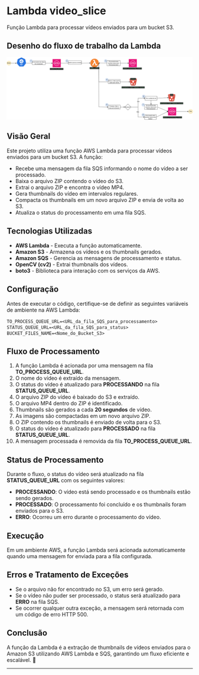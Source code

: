 # Lambda video_slice
Função Lambda para processar vídeos enviados para um bucket S3.

## Desenho do fluxo de trabalho da Lambda

![fluxo_da_lambda_video_slicer](../docs/video_slicer_flow.png)

## Visão Geral
Este projeto utiliza uma função AWS Lambda para processar vídeos enviados para um bucket S3. A função:
- Recebe uma mensagem da fila SQS informando o nome do vídeo a ser processado.
- Baixa o arquivo ZIP contendo o vídeo do S3.
- Extrai o arquivo ZIP e encontra o vídeo MP4.
- Gera thumbnails do vídeo em intervalos regulares.
- Compacta os thumbnails em um novo arquivo ZIP e envia de volta ao S3.
- Atualiza o status do processamento em uma fila SQS.

## Tecnologias Utilizadas
- **AWS Lambda** - Executa a função automaticamente.
- **Amazon S3** - Armazena os vídeos e os thumbnails gerados.
- **Amazon SQS** - Gerencia as mensagens de processamento e status.
- **OpenCV (cv2)** - Extrai thumbnails dos vídeos.
- **boto3** - Biblioteca para interação com os serviços da AWS.

## Configuração
Antes de executar o código, certifique-se de definir as seguintes variáveis de ambiente na AWS Lambda:

```plaintext
TO_PROCESS_QUEUE_URL=<URL_da_fila_SQS_para_processamento>
STATUS_QUEUE_URL=<URL_da_fila_SQS_para_status>
BUCKET_FILES_NAME=<Nome_do_Bucket_S3>
```

## Fluxo de Processamento
1. A função Lambda é acionada por uma mensagem na fila **TO_PROCESS_QUEUE_URL**.
2. O nome do vídeo é extraído da mensagem.
3. O status do vídeo é atualizado para **PROCESSANDO** na fila **STATUS_QUEUE_URL**.
4. O arquivo ZIP do vídeo é baixado do S3 e extraído.
5. O arquivo MP4 dentro do ZIP é identificado.
6. Thumbnails são gerados a cada **20 segundos** de vídeo.
7. As imagens são compactadas em um novo arquivo ZIP.
8. O ZIP contendo os thumbnails é enviado de volta para o S3.
9. O status do vídeo é atualizado para **PROCESSADO** na fila **STATUS_QUEUE_URL**.
10. A mensagem processada é removida da fila **TO_PROCESS_QUEUE_URL**.

## Status de Processamento
Durante o fluxo, o status do vídeo será atualizado na fila **STATUS_QUEUE_URL** com os seguintes valores:
- **PROCESSANDO**: O vídeo está sendo processado e os thumbnails estão sendo gerados.
- **PROCESSADO**: O processamento foi concluído e os thumbnails foram enviados para o S3.
- **ERRO**: Ocorreu um erro durante o processamento do vídeo.

## Execução

Em um ambiente AWS, a função Lambda será acionada automaticamente quando uma mensagem for enviada para a fila configurada.

## Erros e Tratamento de Exceções
- Se o arquivo não for encontrado no S3, um erro será gerado.
- Se o vídeo não puder ser processado, o status será atualizado para **ERRO** na fila SQS.
- Se ocorrer qualquer outra exceção, a mensagem será retornada com um código de erro HTTP 500.

## Conclusão
A função da Lambda é a extração de thumbnails de vídeos enviados para o Amazon S3 utilizando AWS Lambda e SQS, garantindo um fluxo eficiente e escalável. 🚀

-----------------------------------------------------------------------------------------------------------------------------------------------------------------


